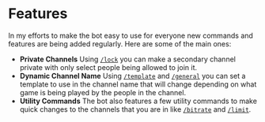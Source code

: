 # Features

In my efforts to make the bot easy to use for everyone new commands and features are being added regularly. Here are some of the main ones:

- **Private Channels** Using [`/lock`](/docs/commands/lock) you can make a secondary channel private with only select people being allowed to join it.
- **Dynamic Channel Name** Using [`/template`](/docs/commands/template) and [`/general`](/docs/commands/general) you can set a template to use in the channel name that will change depending on what game is being played by the people in the channel.
- **Utility Commands** The bot also features a few utility commands to make quick changes to the channels that you are in like [`/bitrate`](/docs/commands/bitrate) and [`/limit`](/docs/commands/limit).
